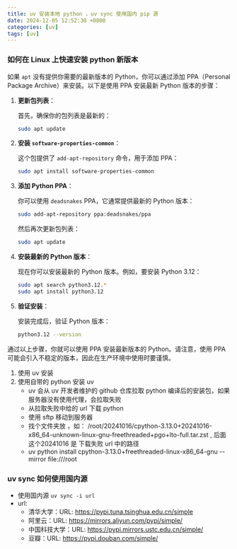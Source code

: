 ```yaml
---
title: uv 安装本地 python ，uv sync 使用国内 pip 源
date: 2024-12-05 12:52:30 +0800
categories: [uv]
tags: [uv]
---
```




### 如何在 Linux 上快速安装 python 新版本

如果 `apt` 没有提供你需要的最新版本的 Python，你可以通过添加 PPA（Personal Package Archive）来安装。以下是使用 PPA 安装最新 Python 版本的步骤：

1. **更新包列表**：

   首先，确保你的包列表是最新的：

   ```bash
   sudo apt update
   ```

2. **安装 `software-properties-common`**：

   这个包提供了 `add-apt-repository` 命令，用于添加 PPA：

   ```bash
   sudo apt install software-properties-common
   ```

3. **添加 Python PPA**：

   你可以使用 `deadsnakes` PPA，它通常提供最新的 Python 版本：

   ```bash
   sudo add-apt-repository ppa:deadsnakes/ppa
   ```

   然后再次更新包列表：

   ```bash
   sudo apt update
   ```

4. **安装最新的 Python 版本**：

   现在你可以安装最新的 Python 版本。例如，要安装 Python 3.12：

   ```bash
   sudo apt search python3.12.*
   sudo apt install python3.12
   ```

5. **验证安装**：

   安装完成后，验证 Python 版本：

   ```bash
   python3.12 --version
   ```

通过以上步骤，你就可以使用 PPA 安装最新版本的 Python。请注意，使用 PPA 可能会引入不稳定的版本，因此在生产环境中使用时要谨慎。

1.  使用 uv 安装
   1. 使用自带的 python 安装 uv
      - uv 会从 uv 开发者维护的 github 仓库拉取 python 编译后的安装包，如果服务器没有使用代理，会拉取失败
      - 从拉取失败中给的 url 下载 python 
      - 使用 sftp 移动到服务器
      - 找个文件夹放 ，如： /root/20241016/cpython-3.13.0+20241016-x86_64-unknown-linux-gnu-freethreaded+pgo+lto-full.tar.zst , 后面这个20241016 是 下载失败 url 中的路径
      - uv python install cpython-3.13.0+freethreaded-linux-x86_64-gnu --mirror file:///root

### uv sync 如何使用国内源

- 使用国内源 `uv sync -i url`
- url:
  - 清华大学：URL: https://pypi.tuna.tsinghua.edu.cn/simple
  - 阿里云：URL: https://mirrors.aliyun.com/pypi/simple/
  - 中国科技大学：URL: https://pypi.mirrors.ustc.edu.cn/simple/
  - 豆瓣：URL: https://pypi.douban.com/simple/



